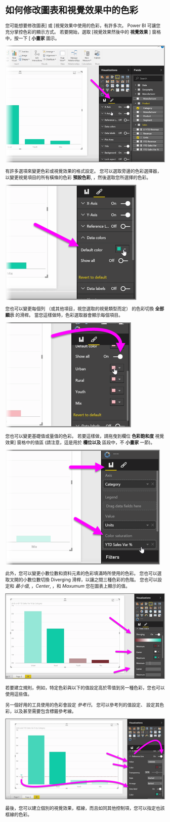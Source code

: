 <properties
   pageTitle="修改圖表和視覺效果中的色彩"
   description="色彩色彩、 網底和調整您 visual 的世界"
   services="powerbi"
   documentationCenter=""
   authors="davidiseminger"
   manager="mblythe"
   backup=""
   editor=""
   tags=""
   qualityFocus="no"
   qualityDate=""
   featuredVideoId="oNME83EAvLw"   
   featuredVideoThumb=""
   courseDuration="5m"/>

<tags
   ms.service="powerbi"
   ms.devlang="NA"
   ms.topic="get-started-article"
   ms.tgt_pltfrm="NA"
   ms.workload="powerbi"
   ms.date="09/29/2016"
   ms.author="davidi"/>

# 如何修改圖表和視覺效果中的色彩

您可能想要修改圖表] 或 [視覺效果中使用的色彩，有許多次。 Power BI 可讓您充分掌控色彩的顯示方式。 若要開始，選取 [視覺效果然後中的 **視覺效果** ] 窗格中，按一下 [ **小畫家** 圖示。

![](media/powerbi-learning-3-9a-modifying-colors/3-9a_1.png)

有許多選項來變更色彩或視覺效果的格式設定。 您可以選取旁邊的色彩選擇器，以變更視覺項目的所有橫條的色彩 **預設色彩**, ，然後選取您所選擇的色彩。

![](media/powerbi-learning-3-9a-modifying-colors/3-9a_2.png)

您也可以變更每個列 （或其他項目，視您選取的視覺類型而定） 的色彩切換 **全部顯示** 的滑桿。 當您這樣做時，色彩選取器會顯示每個項目。

![](media/powerbi-learning-3-9a-modifying-colors/3-9a_3.png)

您也可以變更基礎值或量值的色彩。 若要這樣做，請拖曳到欄位 **色彩飽和度** 視覺效果] 窗格中的值區 (請注意，這是用於 **欄位以及** 區段中，不 **小畫家** 一節)。

![](media/powerbi-learning-3-9a-modifying-colors/3-9a_4.png)

此外，您可以變更小數位數和資料元素的色彩填滿時所使用的色彩。 您也可以選取叉開的小數位數切換 Diverging 滑桿，以讓之間三種色彩的色階。 您也可以設定和 *最小值*, ，*Center*, ，和 *Maxumum* 您在圖表上顯示的值。

![](media/powerbi-learning-3-9a-modifying-colors/3-9a_5.png)

若要建立規則，例如，特定色彩與以下的值設定高於零值到另一種色彩，您也可以使用這些值。

另一個好用的工具使用的色彩會設定 *參考行*。 您可以參考列的值設定、 設定其色彩，以及甚至需要包含標籤參考線。

![](media/powerbi-learning-3-9a-modifying-colors/3-9a_6.png)

最後，您可以建立個別的視覺效果，框線，而且如同其他控制項，您可以指定也該框線的色彩。
